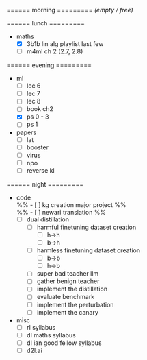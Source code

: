 ====== morning =========
*(empty / free)*  

====== lunch =========
- maths  
  - [x] 3b1b lin alg playlist last few  
  - [ ] m4ml ch 2 (2.7, 2.8)  

====== evening =========
- ml  
  - [ ] lec 6  
  - [ ] lec 7  
  - [ ] lec 8  
  - [ ] book ch2  
  - [x] ps 0 - 3  
  - [ ] ps 1  

- papers  
  - [ ] lat  
  - [ ] booster
  - [ ] virus
  - [ ] npo
  - [ ] reverse kl

====== night =========
- code  
  %% - [ ] kg creation major project %%  
  %% - [ ] newari translation %%  
  - [ ] dual distillation  
    - [ ] harmful finetuning dataset creation  
      - [ ] h->h  
      - [ ] b->h  
    - [ ] harmless finetuning dataset creation  
      - [ ] b->b  
      - [ ] h->b  
    - [ ] super bad teacher llm  
    - [ ] gather benign teacher  
    - [ ] implement the distillation  
    - [ ] evaluate benchmark  
    - [ ] implement the perturbation  
    - [ ] implement the canary  

- misc  
  - [ ] rl syllabus  
  - [ ] dl maths syllabus  
  - [ ] dl ian good fellow syllabus  
  - [ ] d2l.ai  
